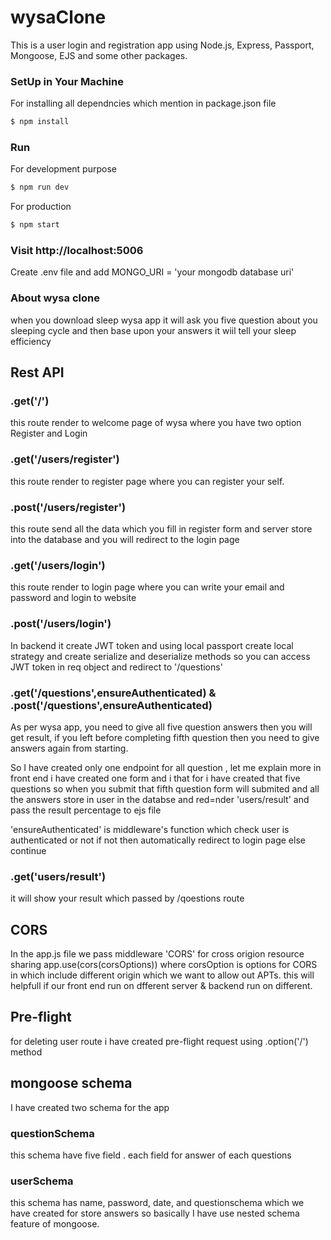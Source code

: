 # wysaClone

This is a user login and registration app using Node.js, Express, Passport, Mongoose, EJS and some other packages.

### SetUp in Your Machine

For installing all dependncies which mention in package.json file 

```sh
$ npm install
```

### Run 

For development purpose

```sh
$ npm run dev
```

For production 

```sh
$ npm start
```

### Visit http://localhost:5006

Create .env file and add MONGO_URI = 'your mongodb database uri'


### About wysa clone
when you download sleep wysa app it will ask you five question about you sleeping cycle and then base upon your answers it wiil tell your sleep efficiency

## Rest API

### .get('/')
this route render to welcome page of wysa where you have two option Register and Login

### .get('/users/register')
this route render to register page where you can register your self.

### .post('/users/register')
this route send all the data which you fill in register form and server store into the database and you will redirect to the login page

### .get('/users/login')
this route render to login page where you can write your email and password and login to website

### .post('/users/login')
In backend it create JWT token and using local passport create local strategy and create serialize and deserialize methods so you can access JWT token in req object and redirect to '/questions'

### .get('/questions',ensureAuthenticated) & .post('/questions',ensureAuthenticated)
As per wysa app, you need to give all five question answers then you will get result, if you left before completing fifth question then you need to give answers again from starting.

So  I have created only one endpoint for all question , let me explain more in front end i have created one form and i that for i have created that five questions so when you 
submit that fifth question form will submited and all the answers store in user in the databse and red=nder 'users/result' and pass the result percentage to ejs file

'ensureAuthenticated' is middleware's function which check user is authenticated or not if not then automatically redirect to login page else continue

### .get('users/result')
it will show your result which passed by /qoestions route

## CORS
In the app.js file we pass middleware 'CORS' for cross origion resource sharing app.use(cors(corsOptions)) where corsOption is options for CORS in which include different origin which we want to allow out APTs. this will helpfull if our front end run on dfferent server & backend run on different.

## Pre-flight
for deleting user route i have created pre-flight request using .option('/') method

## mongoose schema
I have created two schema for the app

### questionSchema
this schema have five field . each field for answer of each questions

### userSchema
this schema has name, password, date, and questionschema which we have created for store answers so basically I have use nested schema feature of mongoose.

